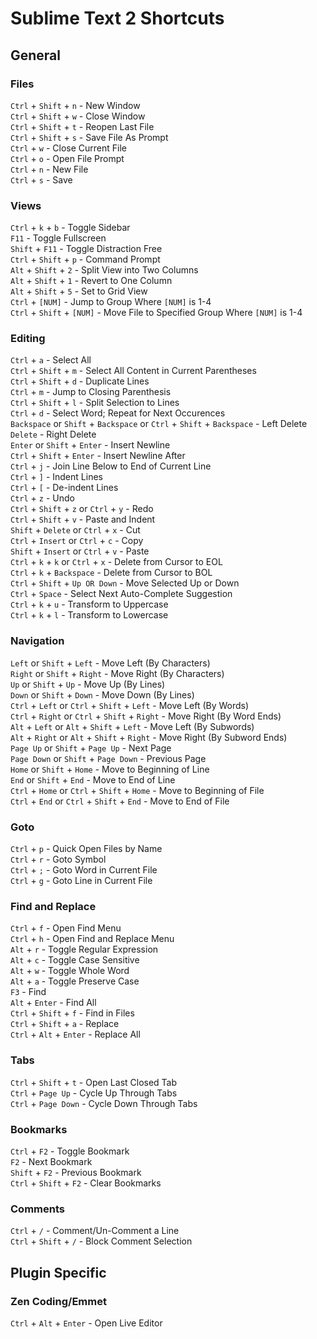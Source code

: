 # Sublime Text 2 Shortcuts
## General
### Files
`Ctrl` + `Shift` + `n` - New Window  
`Ctrl` + `Shift` + `w` - Close Window  
`Ctrl` + `Shift` + `t` - Reopen Last File  
`Ctrl` + `Shift` + `s` - Save File As Prompt  
`Ctrl` + `w` - Close Current File  
`Ctrl` + `o` - Open File Prompt  
`Ctrl` + `n` - New File  
`Ctrl` + `s` - Save  

### Views
`Ctrl` + `k` + `b` - Toggle Sidebar  
`F11` - Toggle Fullscreen  
`Shift` + `F11` - Toggle Distraction Free  
`Ctrl` + `Shift` + `p` - Command Prompt  
`Alt` + `Shift` + `2` - Split View into Two Columns  
`Alt` + `Shift` + `1` - Revert to One Column  
`Alt` + `Shift` + `5` - Set to Grid View  
`Ctrl` + `[NUM]` - Jump to Group Where `[NUM]` is 1-4  
`Ctrl` + `Shift` + `[NUM]`  - Move File to Specified Group Where `[NUM]` is 1-4  

### Editing
`Ctrl` + `a` - Select All  
`Ctrl` + `Shift` + `m` - Select All Content in Current Parentheses  
`Ctrl` + `Shift` + `d` - Duplicate Lines  
`Ctrl` + `m` - Jump to Closing Parenthesis  
`Ctrl` + `Shift` + `l` - Split Selection to Lines  
`Ctrl` + `d` - Select Word; Repeat for Next Occurences  
`Backspace` or `Shift` + `Backspace` or `Ctrl` + `Shift` + `Backspace` - Left Delete  
`Delete` - Right Delete  
`Enter` or `Shift` + `Enter` - Insert Newline  
`Ctrl` + `Shift` + `Enter` - Insert Newline After  
`Ctrl` + `j` - Join Line Below to End of Current Line  
`Ctrl` + `]` - Indent Lines  
`Ctrl` + `[` - De-indent Lines  
`Ctrl` + `z` - Undo  
`Ctrl` + `Shift` + `z` or `Ctrl` + `y` - Redo  
`Ctrl` + `Shift` + `v` - Paste and Indent  
`Shift` + `Delete` or `Ctrl` + `x` - Cut  
`Ctrl` + `Insert` or `Ctrl` + `c` - Copy  
`Shift` + `Insert` or `Ctrl` + `v` - Paste  
`Ctrl` + `k` + `k` or `Ctrl` + `x` - Delete from Cursor to EOL  
`Ctrl` + `k` + `Backspace` - Delete from Cursor to BOL  
`Ctrl` + `Shift` + `Up OR Down` - Move Selected Up or Down  
`Ctrl` + `Space` - Select Next Auto-Complete Suggestion  
`Ctrl` + `k` + `u` - Transform to Uppercase  
`Ctrl` + `k` + `l` - Transform to Lowercase  

### Navigation
`Left` or `Shift` + `Left` - Move Left (By Characters)  
`Right` or `Shift` + `Right` - Move Right (By Characters)  
`Up` or `Shift` + `Up` - Move Up (By Lines)  
`Down` or `Shift` + `Down` - Move Down (By Lines)  
`Ctrl` + `Left`  or `Ctrl` + `Shift` + `Left`  - Move Left (By Words)  
`Ctrl` + `Right` or `Ctrl` + `Shift` + `Right` - Move Right (By Word Ends)  
`Alt` + `Left` or `Alt` + `Shift` + `Left` - Move Left (By Subwords)  
`Alt` + `Right` or `Alt` + `Shift` + `Right` - Move Right (By Subword Ends)  
`Page Up` or `Shift` + `Page Up` - Next Page  
`Page Down` or `Shift` + `Page Down` - Previous Page  
`Home` or `Shift` + `Home` - Move to Beginning of Line  
`End` or `Shift` + `End` - Move to End of Line  
`Ctrl` + `Home` or `Ctrl` + `Shift` + `Home` -  Move to Beginning of File  
`Ctrl` + `End` or `Ctrl` + `Shift` + `End` - Move to End of File  

### Goto
`Ctrl` + `p` - Quick Open Files by Name  
`Ctrl` + `r` - Goto Symbol  
`Ctrl` + `;` - Goto Word in Current File  
`Ctrl` + `g` - Goto Line in Current File  

### Find and Replace
`Ctrl` + `f` - Open Find Menu  
`Ctrl` + `h` - Open Find and Replace Menu  
`Alt` + `r` - Toggle Regular Expression  
`Alt` + `c` - Toggle Case Sensitive  
`Alt` + `w` - Toggle Whole Word  
`Alt` + `a` - Toggle Preserve Case  
`F3` - Find  
`Alt` + `Enter` - Find All  
`Ctrl` + `Shift` + `f` - Find in Files  
`Ctrl` + `Shift` + `a` - Replace  
`Ctrl` + `Alt` + `Enter` - Replace All  

### Tabs
`Ctrl` + `Shift` + `t` - Open Last Closed Tab  
`Ctrl` + `Page Up` - Cycle Up Through Tabs  
`Ctrl` + `Page Down` - Cycle Down Through Tabs

### Bookmarks  
`Ctrl` + `F2` - Toggle Bookmark  
`F2` - Next Bookmark  
`Shift` + `F2` - Previous Bookmark  
`Ctrl` + `Shift` + `F2` - Clear Bookmarks  

### Comments  
`Ctrl` + `/` - Comment/Un-Comment a Line  
`Ctrl` + `Shift` + `/` - Block Comment Selection  

## Plugin Specific  
### Zen Coding/Emmet
`Ctrl` + `Alt` + `Enter` - Open Live Editor  
